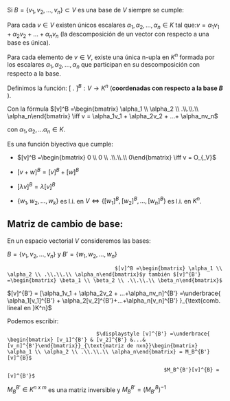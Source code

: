 Si $B = \{v_1,v_2,...,v_n\} \subset V$ es una base de $V$ siempre se cumple:

Para cada $v \in V$ existen únicos escalares $\alpha_1,\alpha_2,...,\alpha_n \in K$ tal que:$v = \alpha_1v_1 + \alpha_2v_2 + ...+ \alpha_nv_n$ (la descomposición de un vector con respecto a una base es única).

Para cada elemento de $v \in V$, existe una única n-upla en $K^n$ formada por los escalares $\alpha_1,\alpha_2,...,\alpha_n$  que participan en su descomposición con respecto a la base.

Definimos la función: $[\ .\ ]^B : V \to K^n$ (**coordenadas con respecto a la base $B$** ).

Con la fórmula $[v]^B =\begin{bmatrix} \alpha_1 \\ \alpha_2 \\ .\\.\\.\\ \alpha_n\end{bmatrix} \iff v = \alpha_1v_1 + \alpha_2v_2 + ...+ \alpha_nv_n$     

                                  

con $\alpha_1, \alpha_2, ... \alpha_n \in K.$

Es una función biyectiva que cumple:

- $[v]^B =\begin{bmatrix} 0 \\ 0 \\ .\\.\\.\\ 0\end{bmatrix} \iff v = O_{_V}$

- $[v+w]^B = [v]^B + [w]^B$
- $[\lambda v]^B = \lambda [v]^B$
- $\{w_1,w_2,...,w_k\}$ es l.i. en $V \iff \{[w_1]^B,[w_2]^B,...,[w_n]^B\}$ es l.i. en $K^n$.

## Matriz de cambio de base:

En un espacio vectorial $V$ consideremos las bases:

$B = \{ v_1,v_2,...,v_n\}$  y $B' = \{ w_1,w_2,...,w_n\}$ 

                                       $[v]^B =\begin{bmatrix} \alpha_1 \\ \alpha_2 \\ .\\.\\.\\ \alpha_n\end{bmatrix}$y también $[v]^{B'} =\begin{bmatrix} \beta_1 \\ \beta_2 \\ .\\.\\.\\ \beta_n\end{bmatrix}$

$[v]^{B'} = [\alpha_1v_1 + \alpha_2v_2 + ...+\alpha_nv_n]^{B'} =\underbrace{ \alpha_1[v_1]^{B'} + \alpha_2[v_2]^{B'}+...+\alpha_n[v_n]^{B'} }_{\text{comb. lineal en }K^n}$

Podemos escribir:

                                 $\displaystyle [v]^{B'} =\underbrace{ \begin{bmatrix} [v_1]^{B'} & [v_2]^{B'} &...&[v_n]^{B'}\end{bmatrix}}_{\text{matriz de nxn}}\begin{bmatrix} \alpha_1 \\ \alpha_2 \\ .\\.\\.\\ \alpha_n\end{bmatrix} = M_B^{B'}[v]^{B}$

                                                       $M_B^{B'}[v]^{B} = [v]^{B'}$

$M_B^{B'} \in K^{n\ x\ m}$ es una matriz inversible y $M_B^{B'} = (M_{B'}^B)^{-1}$
